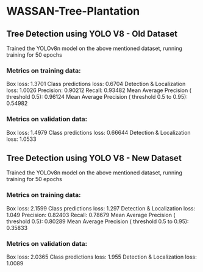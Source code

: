 # WASSAN-Tree-Plantation

## Tree Detection using YOLO V8 - Old Dataset
Trained the YOLOv8n model on the above mentioned dataset, running training for 50 epochs

### Metrics on training data:

Box loss: 1.3701
Class predictions loss: 0.6704
Detection & Localization loss: 1.0026
Precision: 0.90212
Recall: 0.93482
Mean Average Precision ( threshold 0.5): 0.96124
Mean Average Precision ( threshold  0.5 to 0.95): 0.54982

### Metrics on validation data:

Box loss: 1.4979
Class predictions loss: 0.66644
Detection & Localization loss: 1.0533


## Tree Detection using YOLO V8 - New Dataset
Trained the YOLOv8n model on the above mentioned dataset, running training for 50 epochs

### Metrics on training data:

Box loss: 2.1599
Class predictions loss: 1.297
Detection & Localization loss: 1.049
Precision: 0.82403
Recall: 0.78679
Mean Average Precision ( threshold 0.5): 0.80289
Mean Average Precision ( threshold  0.5 to 0.95): 0.35833

### Metrics on validation data:

Box loss: 2.0365
Class predictions loss: 1.955
Detection & Localization loss: 1.0089
